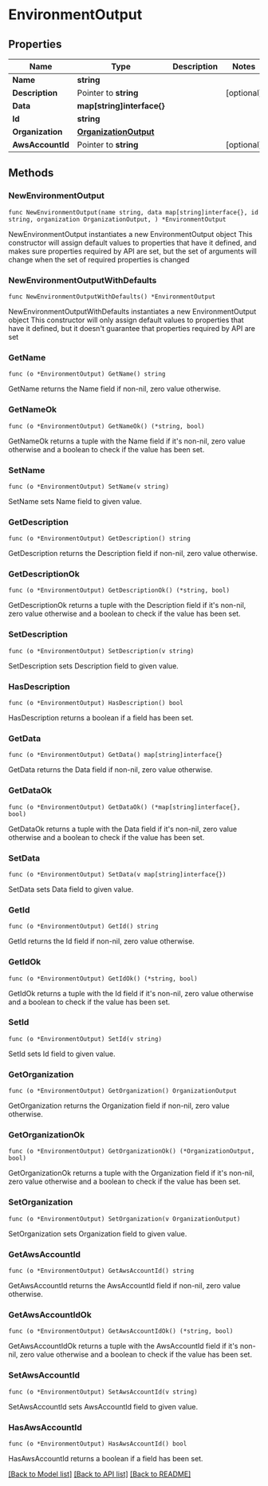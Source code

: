 # EnvironmentOutput

## Properties

Name | Type | Description | Notes
------------ | ------------- | ------------- | -------------
**Name** | **string** |  | 
**Description** | Pointer to **string** |  | [optional] 
**Data** | **map[string]interface{}** |  | 
**Id** | **string** |  | 
**Organization** | [**OrganizationOutput**](OrganizationOutput.md) |  | 
**AwsAccountId** | Pointer to **string** |  | [optional] 

## Methods

### NewEnvironmentOutput

`func NewEnvironmentOutput(name string, data map[string]interface{}, id string, organization OrganizationOutput, ) *EnvironmentOutput`

NewEnvironmentOutput instantiates a new EnvironmentOutput object
This constructor will assign default values to properties that have it defined,
and makes sure properties required by API are set, but the set of arguments
will change when the set of required properties is changed

### NewEnvironmentOutputWithDefaults

`func NewEnvironmentOutputWithDefaults() *EnvironmentOutput`

NewEnvironmentOutputWithDefaults instantiates a new EnvironmentOutput object
This constructor will only assign default values to properties that have it defined,
but it doesn't guarantee that properties required by API are set

### GetName

`func (o *EnvironmentOutput) GetName() string`

GetName returns the Name field if non-nil, zero value otherwise.

### GetNameOk

`func (o *EnvironmentOutput) GetNameOk() (*string, bool)`

GetNameOk returns a tuple with the Name field if it's non-nil, zero value otherwise
and a boolean to check if the value has been set.

### SetName

`func (o *EnvironmentOutput) SetName(v string)`

SetName sets Name field to given value.


### GetDescription

`func (o *EnvironmentOutput) GetDescription() string`

GetDescription returns the Description field if non-nil, zero value otherwise.

### GetDescriptionOk

`func (o *EnvironmentOutput) GetDescriptionOk() (*string, bool)`

GetDescriptionOk returns a tuple with the Description field if it's non-nil, zero value otherwise
and a boolean to check if the value has been set.

### SetDescription

`func (o *EnvironmentOutput) SetDescription(v string)`

SetDescription sets Description field to given value.

### HasDescription

`func (o *EnvironmentOutput) HasDescription() bool`

HasDescription returns a boolean if a field has been set.

### GetData

`func (o *EnvironmentOutput) GetData() map[string]interface{}`

GetData returns the Data field if non-nil, zero value otherwise.

### GetDataOk

`func (o *EnvironmentOutput) GetDataOk() (*map[string]interface{}, bool)`

GetDataOk returns a tuple with the Data field if it's non-nil, zero value otherwise
and a boolean to check if the value has been set.

### SetData

`func (o *EnvironmentOutput) SetData(v map[string]interface{})`

SetData sets Data field to given value.


### GetId

`func (o *EnvironmentOutput) GetId() string`

GetId returns the Id field if non-nil, zero value otherwise.

### GetIdOk

`func (o *EnvironmentOutput) GetIdOk() (*string, bool)`

GetIdOk returns a tuple with the Id field if it's non-nil, zero value otherwise
and a boolean to check if the value has been set.

### SetId

`func (o *EnvironmentOutput) SetId(v string)`

SetId sets Id field to given value.


### GetOrganization

`func (o *EnvironmentOutput) GetOrganization() OrganizationOutput`

GetOrganization returns the Organization field if non-nil, zero value otherwise.

### GetOrganizationOk

`func (o *EnvironmentOutput) GetOrganizationOk() (*OrganizationOutput, bool)`

GetOrganizationOk returns a tuple with the Organization field if it's non-nil, zero value otherwise
and a boolean to check if the value has been set.

### SetOrganization

`func (o *EnvironmentOutput) SetOrganization(v OrganizationOutput)`

SetOrganization sets Organization field to given value.


### GetAwsAccountId

`func (o *EnvironmentOutput) GetAwsAccountId() string`

GetAwsAccountId returns the AwsAccountId field if non-nil, zero value otherwise.

### GetAwsAccountIdOk

`func (o *EnvironmentOutput) GetAwsAccountIdOk() (*string, bool)`

GetAwsAccountIdOk returns a tuple with the AwsAccountId field if it's non-nil, zero value otherwise
and a boolean to check if the value has been set.

### SetAwsAccountId

`func (o *EnvironmentOutput) SetAwsAccountId(v string)`

SetAwsAccountId sets AwsAccountId field to given value.

### HasAwsAccountId

`func (o *EnvironmentOutput) HasAwsAccountId() bool`

HasAwsAccountId returns a boolean if a field has been set.


[[Back to Model list]](../README.md#documentation-for-models) [[Back to API list]](../README.md#documentation-for-api-endpoints) [[Back to README]](../README.md)


